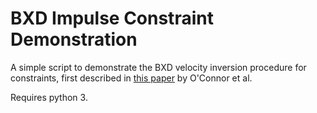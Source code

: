 # BXD Impulse Constraint Demonstration

A simple script to demonstrate the BXD velocity inversion procedure for constraints, first described in [this paper](https://pubs.rsc.org/en/content/articlelanding/2016/fd/c6fd00138f#!divAbstract) by O'Connor et al. 

Requires python 3.

